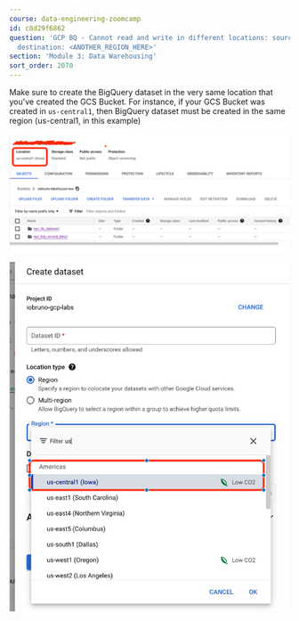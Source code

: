 ```yaml
---
course: data-engineering-zoomcamp
id: c8d29f6862
question: 'GCP BQ - Cannot read and write in different locations: source: <REGION_HERE>,
  destination: <ANOTHER_REGION_HERE>'
section: 'Module 3: Data Warehousing'
sort_order: 2070
---
```


Make sure to create the BigQuery dataset in the very same location that you've created the GCS Bucket. For instance, if your GCS Bucket was created in `us-central1`, then BigQuery dataset must be created in the same region (us-central1, in this example)

![Image](images/data-engineering-zoomcamp/image_1d6e2776.png)

![Image](images/data-engineering-zoomcamp/image_0bec8845.png)

